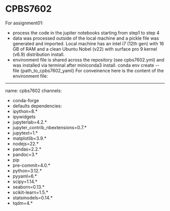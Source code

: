 # CPBS7602

For assignment01:
- process the code in the jupiter notebooks starting from step1 to step 4
- data was processed outside of the local machine and a pickle file was generated and imported. Local machine has an intel i7 (12th gen) with 16 GB of RAM and a clean Ubuntu Nobel (v22) with surface pro 9 kernel (v6.9) distribution install. 
- environment file is shared across the repository (see cpbs7602.yml) and was installed via terminal after miniconda3 install.
        conda env create --file {path_to_cpbs7602_yaml}
For conveinence here is the content of the environment file:

---

name: cpbs7602
channels:
  - conda-forge
  - defaults
dependencies:
  - ipython=8.*
  - ipywidgets
  - jupyterlab=4.2.*
  - jupyter_contrib_nbextensions=0.7.*
  - jupytext=1.*
  - matplotlib=3.9.*
  - nodejs=22.*
  - pandas=2.2.*
  - pandoc=3.*
  - pip
  - pre-commit=4.0.*
  - python=3.12.*
  - pyyaml=6.*
  - scipy=1.14.*
  - seaborn=0.13.*
  - scikit-learn=1.5.*
  - statsmodels=0.14.*
  - tqdm=4.*

